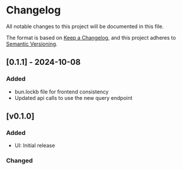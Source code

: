 # Changelog

All notable changes to this project will be documented in this file.

The format is based on [Keep a Changelog](https://keepachangelog.com/en/1.1.0/),
and this project adheres to [Semantic Versioning](https://semver.org/spec/v2.0.0.html).

## [0.1.1] - 2024-10-08

### Added

- bun.lockb file for frontend consistency  
- Updated api calls to use the new query endpoint  

## [v0.1.0]

### Added

- UI: Initial release

### Changed
